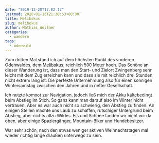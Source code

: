 ```yaml
---
date: "2019-12-28T17:02:12"
lastmod: 2020-01-13T21:38:53+00:00
title: Melibokus
slug: melibokus
author: Mathias Wellner
categories:
  - wandern
tags:
  - odenwald
---
```


Zum dritten Mal stand ich auf dem höchsten Punkt des vorderen Odenwaldes, dem [Melibokus](https://de.wikipedia.org/wiki/Melibokus), reichlich 500 Meter hoch. Das Schöne an dieser Wanderung ist, dass man den Start- und Zielort Zwingenberg sehr leicht mit dem Zug erreichen kann und dass sie mit reichlich drei Stunden nicht extrem lang ist. Die perfekte Unternehmung also für einen sonnigen Wintersamstag zwischen den Jahren und in netter Gesellschaft.

<!--more-->

Ich nutzte [komoot](https://www.komoot.de/) zur Navigation, jedoch ließ mich der Akku kältebedingt beim Abstieg im Stich. So ganz kann man darauf also im Winter nicht vertrauen. Aber es war auch nicht so schwierig, den Abstieg zu finden. An einigen Stellen machte uns Laub zu schaffen, rutschiger Untergrund beim Abstieg, aber nichts allzu Wildes. Eis und Schnee fanden wir nicht vor da oben, aber einige Spaziergänger, Mountain-Biker und Hundebesitzer.

War sehr schön, nach den etwas weniger aktiven Weihnachtstagen mal wieder richtig lange draußen unterwegs zu sein.
